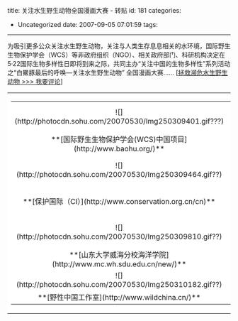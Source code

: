 title: 关注水生野生动物全国漫画大赛 - 转贴
id: 181
categories:
  - Uncategorized
date: 2007-09-05 07:01:59
tags:
---

<div id="msgcns!9697D6160EFEBC17!1241" class="bvMsg">

为吸引更多公众关注水生野生动物，关注与人类生存息息相关的水环境，国际野生生物保护学会（WCS）等非政府组织（NGO）、相关政府部门、科研机构决定在5·22国际生物多样性日即将到来之际，共同主办“关注中国的生物多样性”系列活动之“白鱀豚最后的呼唤—关注水生野生动物” 全国漫画大赛…… 
[[拯救濒危水生野生动物 &gt;&gt;&gt; 我要评论](http://drawing-contest.blog.sohu.com/43815092.html#comment)] 

 <table cellspacing="0" cellpadding="0" width="970" align="center" border="0"> <tbody> <tr> <td bgcolor="#ffffff"> <table cellspacing="0" cellpadding="0" width="970" align="center" border="0"> <tbody> <tr> <td align="middle" width="177" bgcolor="#ffffff" height="70"> <div align="center">![](http://photocdn.sohu.com/20070530/Img250309401.gif???)</div></td> <td align="middle" width="177" bgcolor="#ffffff"> <div align="center">![](http://photocdn.sohu.com/20070530/Img250309414.gif??)</div></td> <td align="middle" width="177" bgcolor="#ffffff"> <div align="center">![](http://photocdn.sohu.com/20070530/Img250309039.gif????)</div></td> <td align="middle" width="174" bgcolor="#ffffff"> <div align="center">![](http://photocdn.sohu.com/20070530/Img250309132.gif?)</div></td> <td align="middle" width="175" bgcolor="#ffffff"> <div align="center">![](http://photocdn.sohu.com/20070530/Img250308530.jpg???)</div></td></tr> <tr> <td align="middle" bgcolor="#ffffff" height="25"> <div align="center"><span>**[国际野生生物保护学会(WCS)中国项目](http://www.baohu.org/)**</span></div></td> <td align="middle" bgcolor="#ffffff"> <div align="center"><span>**农业部水生野生动植物保护办公室**</span></div></td> <td align="middle" bgcolor="#ffffff"> <div align="center"><span>**中国-欧盟生物多样性项目(EU-CHINA)**</span></div></td> <td align="middle" bgcolor="#ffffff"> <div align="center"><span>**中国-欧盟生物多样性项目(ECBP)**</span></div></td> <td align="middle" bgcolor="#ffffff"> <div align="center"><span>**长江渔业资源管理委员会办公室**</span></div></td></tr> <tr> <td align="middle" bgcolor="#ffffff" height="70"> <div align="center">![](http://photocdn.sohu.com/20070530/Img250309464.gif??)</div></td> <td align="middle" bgcolor="#ffffff"> <div align="center">![](http://photocdn.sohu.com/20070530/Img250309467.gif??)</div></td> <td align="middle" bgcolor="#ffffff"> <div align="center">![](http://photocdn.sohu.com/20070530/Img250309270.gif???)</div></td> <td align="middle" bgcolor="#ffffff"> <div align="center">![](http://photocdn.sohu.com/20070530/Img250309485.jpg??)</div></td> <td align="middle"> <div align="center">![](http://photocdn.sohu.com/20070530/Img250309547.gif??)</div></td></tr> <tr> <td align="middle" bgcolor="#ffffff" height="25"> <div align="center"><span>**[保护国际（CI）](http://www.conservation.org.cn/cn)**</span></div></td> <td align="middle" bgcolor="#ffffff"> <div align="center"><span>**北京大学生命科学学院保护生物学**</span></div></td> <td align="middle" bgcolor="#ffffff"> <div align="center"><span>**[大自然保护协会（TNC）中国部](http://www.tnc.org.cn/node/tnc.htm)**</span></div></td> <td align="middle" bgcolor="#ffffff"> <div align="center"><span>**[国际爱护动物基金会(IFAW)](http://www.ifaw.org/ifaw/general/default.aspx?splash&amp;oid=17850)**</span></div></td> <td align="middle"> <div align="center"><span>**[绿家园志愿者](http://www.chinagev.org/)**</span></div></td></tr> <tr> <td align="middle" height="70"> <div align="center">![](http://photocdn.sohu.com/20070530/Img250309810.gif??)</div></td> <td align="middle"> <div align="center">![](http://photocdn.sohu.com/20070530/Img250309857.jpg??)</div></td> <td align="middle"> <div align="center">![](http://photocdn.sohu.com/20070530/Img250309920.gif???)</div></td> <td align="middle"> <div align="center">![](http://photocdn.sohu.com/20070530/Img250310006.gif???)</div></td> <td align="middle"> <div align="center">![](http://photocdn.sohu.com/20070530/Img250310088.gif??)</div></td></tr> <tr> <td align="middle" height="25"> <div align="center"><span>**[山东大学威海分校海洋学院](http://www.mc.wh.sdu.edu.cn/new/)**</span></div></td> <td align="middle"> <div align="center"><span>**[世界自然保护联盟 (IUCN)](http://www.iucn.org/)**</span></div></td> <td align="middle"> <div align="center"><span>**[世界自然基金会(WWF)](http://www.wwfchina.org/)**</span></div></td> <td align="middle"> <div align="center"><span>**[武汉白鱀豚保护基金会](http://www.ibaiji.org/)**</span></div></td> <td align="middle"> <div align="center"><span>**[野生动植物保护国际(FFI) ](http://www.ffichina.org/index.asp?classid=002001)**</span></div></td></tr> <tr> <td align="middle"> <div align="center">![](http://photocdn.sohu.com/20070530/Img250310182.gif??)</div></td> <td align="middle"> <div align="center">![](http://photocdn.sohu.com/20070530/Img250310408.gif??)</div></td> <td align="middle"> <div align="center">![](http://photocdn.sohu.com/20070530/Img250310447.jpg???)</div></td> <td align="middle"> </td> <td align="middle"> </td></tr> <tr> <td align="middle" height="25"> <div align="center"><span>**[野性中国工作室](http://www.wildchina.cn/)**</span></div></td> <td align="middle"> <div align="center"><span>**[中国科学院动物研究所](http://www.ioz.ac.cn/index.asp)**</span></div></td> <td align="middle"> <div align="center"><span>**[中国科学院水生生物研究所](http://www.ihb.ac.cn/)**</span></div></td> <td align="middle"> <div align="center"></div></td> <td align="middle"> <div align="center"></div></td></tr></tbody></table> <div></div> <div></div> <div></div> <div></div> <div></div></td></tr></tbody></table>
</div>